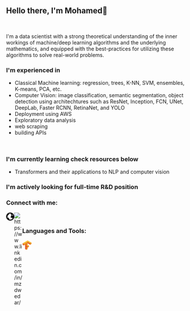 ## Hello there, I'm Mohamed👋
<br />
<p>I'm a data scientist with a strong theoretical understanding of the inner workings of machine/deep learning algorithms and the underlying mathematics, <n/> 
and equipped with the best-practices for utilizing these algorithms to solve real-world problems.
</p>
 
 ### I'm experienced in 
- Classical Machine learning: regression, trees, K-NN, SVM, ensembles, K-means, PCA, etc.
- Computer Vision: image classification, semantic segmentation, object detection using architechtures such as       ResNet, Inception, FCN, UNet, DeepLab, Faster RCNN, RetinaNet, and YOLO
- Deployment using AWS
- Exploratory data analysis
- web scraping
- building APIs
<br/>

### I'm currently learning **check resources below**
- Transformers and their applications to NLP and computer vision

### I'm actively looking for full-time R&D position


### Connect with me:

[<img align="left" alt="codeSTACKr.com" width="22px" src="https://raw.githubusercontent.com/iconic/open-iconic/master/svg/globe.svg" />][website]

[<img align="left" alt="https://www.linkedin.com/in/mzdwedar/" width="22px" src="https://cdn.jsdelivr.net/npm/simple-icons@v3/icons/linkedin.svg" />][linkedin]

<br />

### Languages and Tools:

<img align="left" alt="Tensorflow" width="26px" src="tensorflow-icon.png"  />

<br />
<br />


[website]: https://www.freelancer.com/u/mzdwedar
[linkedin]: https://www.linkedin.com/in/mzdwedar